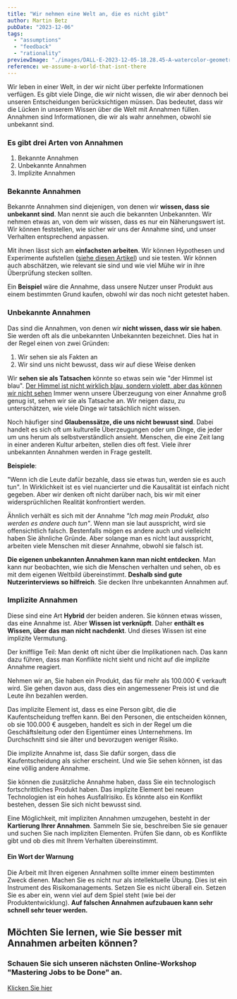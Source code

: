 ```yaml
---
title: "Wir nehmen eine Welt an, die es nicht gibt"
author: Martin Betz
pubDate: "2023-12-06"
tags:
  - "assumptions"
  - "feedback"
  - "rationality"
previewImage: "./images/DALL·E-2023-12-05-18.28.45-A-watercolor-geometric-style-illustration-depicting-a-side-view-of-a-pit-filled-with-spikes-covered-by-a-thin-layer-of-paper.-On-top-of-the-paper-th.png"
reference: we-assume-a-world-that-isnt-there
---
```


Wir leben in einer Welt, in der wir nicht über perfekte Informationen verfügen. Es gibt viele Dinge, die wir nicht wissen, die wir aber dennoch bei unseren Entscheidungen berücksichtigen müssen. Das bedeutet, dass wir die Lücken in unserem Wissen über die Welt mit Annahmen füllen. Annahmen sind Informationen, die wir als wahr annehmen, obwohl sie unbekannt sind.

### Es gibt drei Arten von Annahmen

1. Bekannte Annahmen
2. Unbekannte Annahmen
3. Implizite Annahmen

### Bekannte Annahmen

Bekannte Annahmen sind diejenigen, von denen wir **wissen, dass sie unbekannt sind**. Man nennt sie auch die bekannten Unbekannten. Wir nehmen etwas an, von dem wir wissen, dass es nur ein Näherungswert ist. Wir können feststellen, wie sicher wir uns der Annahme sind, und unser Verhalten entsprechend anpassen.

Mit ihnen lässt sich am **einfachsten arbeiten**. Wir können Hypothesen und Experimente aufstellen ([siehe diesen Artikel](/blog/wo-starten-wenn-ihr-Geschäft-nicht-läuft/)) und sie testen. Wir können auch abschätzen, wie relevant sie sind und wie viel Mühe wir in ihre Überprüfung stecken sollten.

Ein **Beispiel** wäre die Annahme, dass unsere Nutzer unser Produkt aus einem bestimmten Grund kaufen, obwohl wir das noch nicht getestet haben.

### Unbekannte Annahmen

Das sind die Annahmen, von denen wir **nicht wissen, dass wir sie haben**. Sie werden oft als die unbekannten Unbekannten bezeichnet. Dies hat in der Regel einen von zwei Gründen:

1. Wir sehen sie als Fakten an
2. Wir sind uns nicht bewusst, dass wir auf diese Weise denken

Wir **sehen sie als Tatsachen** könnte so etwas sein wie "der Himmel ist blau". [Der Himmel ist nicht wirklich blau, sondern violett, aber das können wir nicht sehen](https://www.forbes.com/sites/briankoberlein/2017/01/11/earths-skies-are-violet-we-just-see-them-as-blue/?utm_source=better-business.beehiiv.com&utm_medium=referral&utm_campaign=we-assume-a-world-that-isn-t-there) Immer wenn unsere Überzeugung von einer Annahme groß genug ist, sehen wir sie als Tatsache an. Wir neigen dazu, zu unterschätzen, wie viele Dinge wir tatsächlich nicht wissen.

Noch häufiger sind **Glaubenssätze, die uns nicht bewusst sind**. Dabei handelt es sich oft um kulturelle Überzeugungen oder um Dinge, die jeder um uns herum als selbstverständlich ansieht. Menschen, die eine Zeit lang in einer anderen Kultur arbeiten, stellen dies oft fest. Viele ihrer unbekannten Annahmen werden in Frage gestellt.

**Beispiele**:

"Wenn ich die Leute dafür bezahle, dass sie etwas tun, werden sie es auch tun".
In Wirklichkeit ist es viel nuancierter und die Kausalität ist einfach nicht gegeben. Aber wir denken oft nicht darüber nach, bis wir mit einer widersprüchlichen Realität konfrontiert werden.

Ähnlich verhält es sich mit der Annahme _"Ich mag mein Produkt, also werden es andere auch tun"_. Wenn man sie laut ausspricht, wird sie offensichtlich falsch. Bestenfalls mögen es andere auch und vielleicht haben Sie ähnliche Gründe. Aber solange man es nicht laut ausspricht, arbeiten viele Menschen mit dieser Annahme, obwohl sie falsch ist.

**Die eigenen unbekannten Annahmen kann man nicht entdecken**. Man kann nur beobachten, wie sich die Menschen verhalten und sehen, ob es mit dem eigenen Weltbild übereinstimmt. **Deshalb sind gute Nutzerinterviews so hilfreich**. Sie decken Ihre unbekannten Annahmen auf.

### Implizite Annahmen

Diese sind eine Art **Hybrid** der beiden anderen. Sie können etwas wissen, das eine Annahme ist. Aber **Wissen ist verknüpft**. Daher **enthält es Wissen, über das man nicht nachdenkt**. Und dieses Wissen ist eine implizite Vermutung.

Der knifflige Teil: Man denkt oft nicht über die Implikationen nach. Das kann dazu führen, dass man Konflikte nicht sieht und nicht auf die implizite Annahme reagiert.

Nehmen wir an, Sie haben ein Produkt, das für mehr als 100.000 € verkauft wird. Sie gehen davon aus, dass dies ein angemessener Preis ist und die Leute ihn bezahlen werden.

Das implizite Element ist, dass es eine Person gibt, die die Kaufentscheidung treffen kann. Bei den Personen, die entscheiden können, ob sie 100.000 € ausgeben, handelt es sich in der Regel um die Geschäftsleitung oder den Eigentümer eines Unternehmens. Im Durchschnitt sind sie älter und bevorzugen weniger Risiko.

Die implizite Annahme ist, dass Sie dafür sorgen, dass die Kaufentscheidung als sicher erscheint. Und wie Sie sehen können, ist das eine völlig andere Annahme.

Sie können die zusätzliche Annahme haben, dass Sie ein technologisch fortschrittliches Produkt haben. Das implizite Element bei neuen Technologien ist ein hohes Ausfallrisiko. Es könnte also ein Konflikt bestehen, dessen Sie sich nicht bewusst sind.

Eine Möglichkeit, mit impliziten Annahmen umzugehen, besteht in der **Kartierung Ihrer Annahmen**. Sammeln Sie sie, beschreiben Sie sie genauer und suchen Sie nach impliziten Elementen. Prüfen Sie dann, ob es Konflikte gibt und ob dies mit Ihrem Verhalten übereinstimmt.

#### Ein Wort der Warnung

Die Arbeit mit Ihren eigenen Annahmen sollte immer einem bestimmten Zweck dienen. Machen Sie es nicht nur als intellektuelle Übung. Dies ist ein Instrument des Risikomanagements. Setzen Sie es nicht überall ein. Setzen Sie es aber ein, wenn viel auf dem Spiel steht (wie bei der Produktentwicklung). **Auf falschen Annahmen aufzubauen kann sehr schnell sehr teuer werden.**

## Möchten Sie lernen, wie Sie besser mit Annahmen arbeiten können?

### Schauen Sie sich unseren nächsten Online-Workshop "Mastering Jobs to be Done" an.

[Klicken Sie hier](/leistungen/mastering-jobs-to-be-done-online-workshop/)
